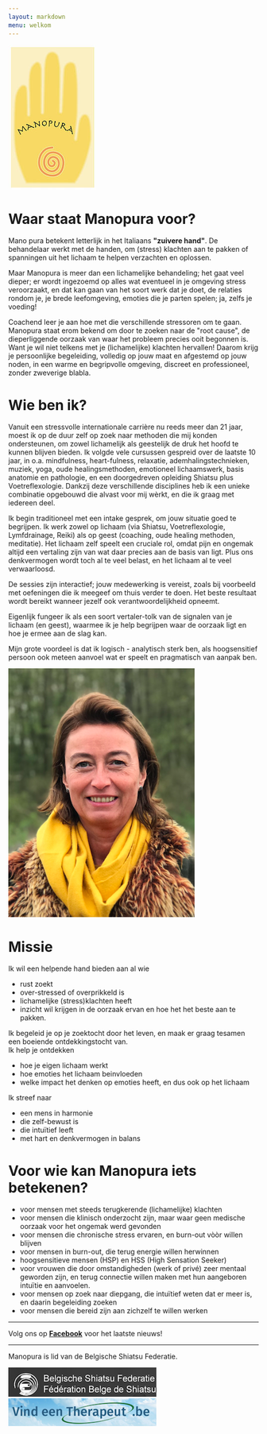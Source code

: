 ```yaml
---
layout: markdown
menu: welkom
---
```

![logo](images/logo.jpg)


# Waar staat Manopura voor?

Mano pura betekent letterlijk in het Italiaans **"zuivere hand"**. 
De behandelaar werkt met de handen, om (stress) klachten aan te pakken of spanningen uit het lichaam te helpen verzachten en oplossen.


Maar Manopura is meer dan een lichamelijke behandeling; het gaat veel dieper; er wordt ingezoemd op alles wat eventueel in je omgeving stress veroorzaakt, en dat kan gaan van het soort werk dat je doet, de relaties rondom je, je brede leefomgeving, emoties die je parten spelen; ja, zelfs je voeding!

Coachend leer je aan hoe met die verschillende stressoren om te gaan.
Manopura staat erom bekend om door te zoeken naar de "root cause", de dieperliggende oorzaak van waar het probleem precies ooit begonnen is. Want je wil niet telkens met je (lichamelijke) klachten hervallen!
Daarom krijg je persoonlijke begeleiding, volledig op jouw maat en afgestemd op jouw noden, in een warme en begripvolle omgeving, discreet en professioneel, zonder zweverige blabla.





# Wie ben ik?

Vanuit een stressvolle internationale carrière nu reeds meer dan 21 jaar, moest ik op de duur zelf op zoek naar methoden die mij konden ondersteunen, om zowel lichamelijk als geestelijk de druk het hoofd te kunnen blijven bieden.
Ik volgde vele cursussen gespreid over de laatste 10 jaar, in o.a. mindfulness, heart-fulness, relaxatie, ademhalingstechnieken, muziek, yoga, oude healingsmethoden, emotioneel lichaamswerk, basis anatomie en pathologie, en een doorgedreven opleiding Shiatsu plus Voetreflexologie. Dankzij deze verschillende disciplines heb ik een unieke combinatie opgebouwd die alvast voor mij wèrkt, en die ik graag met iedereen deel.

Ik begin traditioneel met een intake gesprek, om jouw situatie goed te begrijpen. Ik werk zowel op lichaam (via Shiatsu, Voetreflexologie, Lymfdrainage, Reiki) als op geest (coaching, oude healing methoden, meditatie). Het lichaam zelf speelt een cruciale rol, omdat pijn en ongemak altijd een vertaling zijn van wat daar precies aan de basis van ligt. Plus ons denkvermogen wordt toch al te veel belast, en het lichaam al te veel verwaarloosd.

De sessies zijn interactief; jouw medewerking is vereist, zoals bij voorbeeld met oefeningen die ik meegeef om thuis verder te doen. Het beste resultaat wordt bereikt wanneer jezelf ook verantwoordelijkheid opneemt.

Eigenlijk fungeer ik als een soort vertaler-tolk van de signalen van je lichaam (en geest), waarmee ik je help begrijpen waar de oorzaak ligt en hoe je ermee aan de slag kan.

Mijn grote voordeel is dat ik logisch - analytisch sterk ben, als hoogsensitief persoon ook meteen aanvoel wat er speelt en pragmatisch van aanpak ben.  

![fotofrontwebsitemanopura](images/fotofrontwebsitemanopura.png)

# Missie  

Ik wil een helpende hand bieden aan al wie   
+ rust zoekt
+ over-stressed of overprikkeld is
+ lichamelijke (stress)klachten heeft
+ inzicht wil krijgen in de oorzaak ervan en hoe het het beste aan te pakken.  


Ik begeleid je op je zoektocht door het leven, en maak er graag tesamen een boeiende ontdekkingstocht van.   
Ik help je ontdekken  
+ hoe je eigen lichaam werkt
+ hoe emoties het lichaam beinvloeden
+ welke impact het denken op emoties heeft, en dus ook op het lichaam

Ik streef naar  
+ een mens in harmonie
+ die zelf-bewust is
+ die intuïtief leeft 
+ met hart en denkvermogen in balans



# Voor wie kan Manopura iets betekenen?

+ voor mensen met steeds terugkerende (lichamelijke) klachten
+ voor mensen die klinisch onderzocht zijn, maar waar geen medische oorzaak voor het ongemak werd gevonden
+ voor mensen die chronische stress ervaren, en burn-out vòòr willen blijven
+ voor mensen in burn-out, die terug energie willen herwinnen
+ hoogsensitieve mensen (HSP) en HSS (High Sensation Seeker)
+ voor vrouwen die door omstandigheden (werk of privé) zeer mentaal geworden zijn, en terug connectie willen maken met hun aangeboren intuïtie en aanvoelen.
+ voor mensen op zoek naar diepgang, die intuïtief weten dat er meer is, en daarin begeleiding zoeken
+ voor mensen die bereid zijn aan zichzelf te willen werken


---  


Volg ons op [**Facebook**](https://www.facebook.com/manopura/) voor het laatste nieuws!

---

  
Manopura is lid van de Belgische Shiatsu Federatie.


[![belgische shiatsu federatie](images/bsf.png)](http://www.shiatsu.be)
[![vindeentherapeut](images/vindeentherapeut.png)](https://www.vindeentherapeut.be/therapeut/marian-d-wetteren.html)

